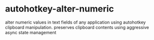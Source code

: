 # autohotkey-alter-numeric
alter numeric values in text fields of any application using autohotkey clipboard manipulation. preserves clipboard contents using aggressive async state management
